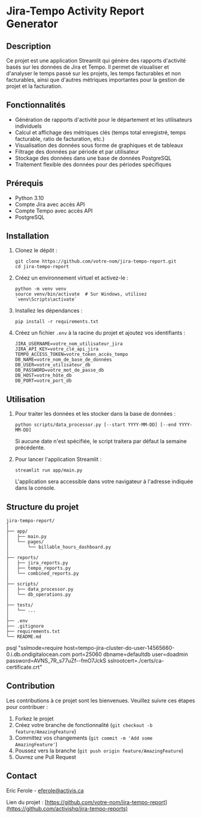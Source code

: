 # Jira-Tempo Activity Report Generator

## Description
Ce projet est une application Streamlit qui génère des rapports d'activité basés sur les données de Jira et Tempo. Il permet de visualiser et d'analyser le temps passé sur les projets, les temps facturables et non facturables, ainsi que d'autres métriques importantes pour la gestion de projet et la facturation.

## Fonctionnalités
- Génération de rapports d'activité pour le département et les utilisateurs individuels
- Calcul et affichage des métriques clés (temps total enregistré, temps facturable, ratio de facturation, etc.)
- Visualisation des données sous forme de graphiques et de tableaux
- Filtrage des données par période et par utilisateur
- Stockage des données dans une base de données PostgreSQL
- Traitement flexible des données pour des périodes spécifiques

## Prérequis
- Python 3.10
- Compte Jira avec accès API
- Compte Tempo avec accès API
- PostgreSQL

## Installation
1. Clonez le dépôt :
   ```
   git clone https://github.com/votre-nom/jira-tempo-report.git
   cd jira-tempo-report
   ```

2. Créez un environnement virtuel et activez-le :
   ```
   python -m venv venv
   source venv/bin/activate  # Sur Windows, utilisez `venv\Scripts\activate`
   ```

3. Installez les dépendances :
   ```
   pip install -r requirements.txt
   ```

4. Créez un fichier `.env` à la racine du projet et ajoutez vos identifiants :
   ```
   JIRA_USERNAME=votre_nom_utilisateur_jira
   JIRA_API_KEY=votre_clé_api_jira
   TEMPO_ACCESS_TOKEN=votre_token_accès_tempo
   DB_NAME=votre_nom_de_base_de_données
   DB_USER=votre_utilisateur_db
   DB_PASSWORD=votre_mot_de_passe_db
   DB_HOST=votre_hôte_db
   DB_PORT=votre_port_db
   ```

## Utilisation
1. Pour traiter les données et les stocker dans la base de données :
   ```
   python scripts/data_processor.py [--start YYYY-MM-DD] [--end YYYY-MM-DD]
   ```
   Si aucune date n'est spécifiée, le script traitera par défaut la semaine précédente.

2. Pour lancer l'application Streamlit :
   ```
   streamlit run app/main.py
   ```
   L'application sera accessible dans votre navigateur à l'adresse indiquée dans la console.

## Structure du projet
```
jira-tempo-report/
│
├── app/
│   ├── main.py
│   └── pages/
│       └── billable_hours_dashboard.py
│
├── reports/
│   ├── jira_reports.py
│   ├── tempo_reports.py
│   └── combined_reports.py
│
├── scripts/
│   ├── data_processor.py
│   └── db_operations.py
│
├── tests/
│   └── ...
│
├── .env
├── .gitignore
├── requirements.txt
└── README.md
```

psql "sslmode=require host=tempo-jira-cluster-do-user-14565660-0.i.db.ondigitalocean.com port=25060 dbname=defaultdb user=doadmin password=AVNS_7R_s77uZf--fmO7JckS sslrootcert=./certs/ca-certificate.crt"


## Contribution
Les contributions à ce projet sont les bienvenues. Veuillez suivre ces étapes pour contribuer :
1. Forkez le projet
2. Créez votre branche de fonctionnalité (`git checkout -b feature/AmazingFeature`)
3. Committez vos changements (`git commit -m 'Add some AmazingFeature'`)
4. Poussez vers la branche (`git push origin feature/AmazingFeature`)
5. Ouvrez une Pull Request

## Contact
Eric Ferole - [eferole@activis.ca](mailto:eferole@activis.ca)

Lien du projet : [https://github.com/votre-nom/jira-tempo-report](https://github.com/activishq/jira-tempo-reports)
